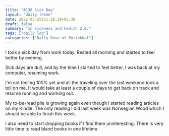 ```yaml
---
title: "#138 Sick Day"
layout: "daily-theme"
date: 2022-05-25T21:28:20+05:30
draft: false
summary: "In sickness and health 2.0."
tags: ["daily log"]
categories: ["Daily Dose of Pottekkat"]
---
```


I took a sick day from work today. Rested all morning and started to feel better by evening.

Sick days are dull, and by the time I started to feel better, I was back at my computer, resuming work.

I'm not feeling 100% yet and all the traveling over the last weekend took a toll on me. It would take at least a couple of days to get back on track and resume running and working out.

My to-be-read pile is growing again even though I started reading articles on my Kindle. The only reading I did last week was Norwegian Wood which I should be able to finish this week.

I also need to start dropping books if I find them uninteresting. There is very little time to read bland books in one lifetime.
